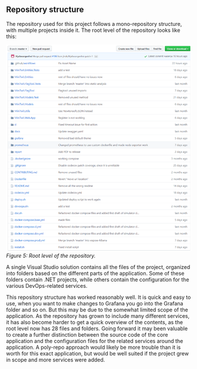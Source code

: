 ## Repository structure

The repository used for this project follows a mono-repository structure, with multiple projects inside it. The root level of the repository looks like this:

![Repository root level](./images/repo.png)<br/>
*Figure 5: Root level of the repository.*

A single Visual Studio solution contains all the files of the project, organized into folders based on the different parts of the application. Some of these folders contain .NET projects, while others contain the configuration for the various DevOps-related services.

This repository structure has worked reasonably well. It is quick and easy to use, when you want to make changes to Grafana you go into the Grafana folder and so on. But this may be due to the somewhat limited scope of the application. As the repository has grown to include many different services, it has also become harder to get a quick overview of the contents, as the root level now has 28 files and folders. Going forward it may been valuable to create a further distinction between the source code of the core application and the configuration files for the related services around the application. A poly-repo approach would likely be more trouble than it is worth for this exact application, but would be well suited if the project grew in scope and more services were added.
